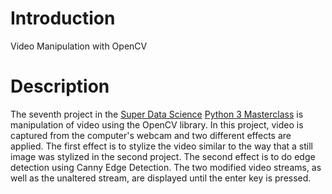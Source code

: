# Introduction 
Video Manipulation with OpenCV

# Description
The seventh project in the [Super Data Science](https://www.superdatascience.com/) [Python 3 Masterclass](https://www.superdatascience.com/courses/python-3-programming-beginner-to-pro-masterclass) is manipulation of video using the OpenCV library. In this project, video is captured from the computer's webcam and two different effects are applied. The first effect is to stylize the video similar to the way that a still image was stylized in the second project. The second effect is to do edge detection using Canny Edge Detection. The two modified video streams, as well as the unaltered stream, are displayed until the enter key is pressed.